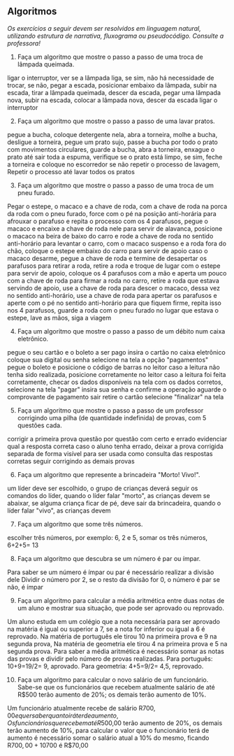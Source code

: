 ## Algoritmos

_Os exercícios a seguir devem ser resolvidos em linguagem natural, utilizando estrutura de narrativa, fluxograma ou pseudocódigo. Consulte a professora!_

1. Faça um algoritmo que mostre o passo a passo de uma troca de lâmpada queimada.

ligar o interruptor, 
ver se a lâmpada liga, 
se sim, não há necessidade de trocar, 
se não, pegar a escada, 
posicionar embaixo da lâmpada, 
subir na escada, 
tirar a lâmpada queimada, 
descer da escada, 
pegar uma lâmpada nova, 
subir na escada, 
colocar a lâmpada nova, 
descer da escada
ligar o interruptor


2. Faça um algoritmo que mostre o passo a passo de uma lavar pratos.

pegue a bucha,
coloque detergente nela,
abra a torneira,
molhe a bucha,
desligue a torneira,
pegue um prato sujo,
passe a bucha por todo o prato com movimentos circulares,
guarde a bucha, 
abra a torneira,
enxague o prato até sair toda a espuma,
verifique se o prato está limpo, se sim, feche a torneira e coloque no escorredor
se não repetir o processo de lavagem,
Repetir o processo até lavar todos os pratos


3. Faça um algoritmo que mostre o passo a passo de uma troca de um pneu furado.

Pegar o estepe, o macaco e a chave de roda,
com a chave de roda na porca da roda com o pneu furado, force com o pé na posição anti-horária para afrouxar o parafuso e repita o processo com os 4 parafusos,
pegue o macaco e encaixe a chave de roda nele para servir de alavanca,
posicione o macaco na beira de baixo do carro e rode a chave de roda no sentido anti-horário para levantar o carro,
com o macaco suspenso e a roda fora do chão, coloque o estepe embaixo do carro para servir de apoio caso o macaco desarme,
pegue a chave de roda e termine de desapertar os parafusos para retirar a roda,
retire a roda e troque de lugar com o estepe para servir de apoio,
coloque os 4 parafusos com a mão e aperta um pouco com a chave de roda para firmar a roda no carro,
retire a roda que estava servindo de apoio,
use a chave de roda para descer o macaco, dessa vez no sentido anti-horário,
use a chave de roda para apertar os parafusos e aperte com o pé no sentido anti-horário para que fiquem firme, repita isso nos 4 parafusos,
guarde a roda com o pneu furado no lugar que estava o estepe,
lave as mãos,
siga a viagem


4. Faça um algoritmo que mostre o passo a passo de um débito num caixa eletrônico.

pegue o seu cartão e o boleto a ser pago
insira o cartão no caixa eletrônico
coloque sua digital ou senha
selecione na tela a opção "pagamentos"
pegue o boleto e posicione o código de barras no leitor
caso a leitura não tenha sido realizada, posicione corretamente no leitor
caso a leitura foi feita corretamente, checar os dados disponíveis na tela
com os dados corretos, selecione na tela "pagar"
insira sua senha e confirme a operação
aguarde o comprovante de pagamento sair
retire o cartão
selecione "finalizar" na tela



5. Faça um algoritmo que mostre o passo a passo de um professor corrigindo uma pilha (de quantidade indefinida) de provas, com 5 questões cada.

corrigir a primeira prova questão por questão com certo e errado
evidenciar qual a resposta correta caso o aluno tenha errado,
deixar a prova corrigida separada de forma visível para ser usada como consulta das respostas corretas
seguir corrigindo as demais provas 


6. Faça um algoritmo que represente a brincadeira "Morto! Vivo!".

um líder deve ser escolhido,
o grupo de crianças deverá seguir os comandos do líder,
quando o líder falar "morto", as crianças devem se abaixar,
se alguma criança ficar de pé, deve sair da brincadeira,
quando o líder falar "vivo", as crianças devem


7. Faça um algoritmo que some três números.

escolher três números,
por exemplo: 6, 2 e 5,
somar os três números, 6+2+5= 13


8. Faça um algoritmo que descubra se um número é par ou ímpar.

Para saber se um número é ímpar ou par é necessário realizar a divisão dele
Dividir o número por 2,
se o resto da divisão for 0, o número é par
se não, é ímpar


9. Faça um algoritmo para calcular a média aritmética entre duas notas de um aluno e mostrar sua situação, que pode ser aprovado ou reprovado.

Um aluno estuda em um colégio que a nota necessária para ser aprovado na matéria é igual ou superior a 7, se a nota for inferior ou igual a 6 é reprovado.
Na matéria de português ele tirou 10 na primeira prova e 9 na segunda prova,
Na matéria de geometria ele tirou 4 na primeira prova e 5 na segunda prova.
Para saber a média aritmética é necessário somar as notas das provas e dividir pelo número de provas realizadas.
Para português: 10+9=19/2= 9, aprovado.
Para geometria: 4+5=9/2= 4,5, reprovado.


10. Faça um algoritmo para calcular o novo salário de um funcionário. Sabe-se que os funcionários que recebem atualmente salário de até R$500 terão aumento de 20%; os demais terão aumento de 10%.

Um funcionário atualmente recebe de salário R$700,00 e quer saber quanto irá ter de aumento,
Os funcionários que recebem até R$500,00 terão aumento de 20%,
os demais terão aumento de 10%,
para calcular o valor que o funcionário terá de aumento é necessário somar o salário atual a 10% do mesmo,
ficando R$700,00 + 10% = 770, porque 10% de R$700 é R$70,00
